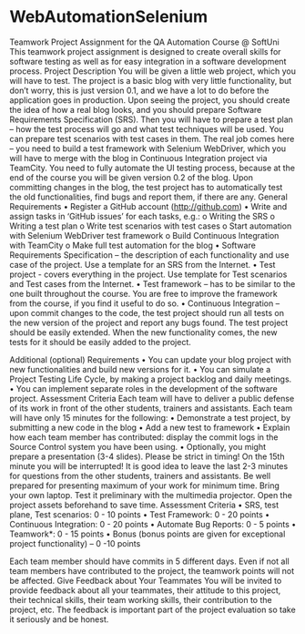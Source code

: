 # WebAutomationSelenium
Teamwork Project Assignment for the QA Automation Course @ SoftUni This teamwork project assignment is designed to create overall skills for software testing as well as for easy integration in a software development process. Project Description You will be given a little web project, which you will have to test. The project is a basic blog with very little functionality, but don’t worry, this is just version 0.1, and we have a lot to do before the application goes in production. Upon seeing the project, you should create the idea of how a real blog looks, and you should prepare Software Requirements Specification (SRS). Then you will have to prepare a test plan – how the test process will go and what test techniques will be used. You can prepare test scenarios with test cases in them. The real job comes here – you need to build a test framework with Selenium WebDriver, which you will have to merge with the blog in Continuous Integration project via TeamCity. You need to fully automate the UI testing process, because at the end of the course you will be given version 0.2 of the blog. Upon committing changes in the blog, the test project has to automatically test the old functionalities, find bugs and report them, if there are any. General Requirements •	Register a GitHub account (http://github.com) •	Write and assign tasks in ‘GitHub issues’ for each tasks, e.g.: o	Writing the SRS o	Writing a test plan o	Write test scenarios with test cases o	Start automation with Selenium WebDriver test framework o	Build Continuous Integration with TeamCity o	Make full test automation for the blog •	Software Requirements Specification – the description of each functionality and use case of the project. Use a template for an SRS from the Internet. •	Test project - covers everything in the project. Use template for Test scenarios and Test cases from the Internet. •	Test framework – has to be similar to the one built throughout the course. You are free to improve the framework from the course, if you find it useful to do so. •	Continuous Integration – upon commit changes to the code, the test project should run all tests on the new version of the project and report any bugs found. The test project should be easily extended. When the new functionality comes, the new tests for it should be easily added to the project.

Additional (optional) Requirements •	You can update your blog project with new functionalities and build new versions for it. •	You can simulate a Project Testing Life Cycle, by making a project backlog and daily meetings. •	You can implement separate roles in the development of the software project. Assessment Criteria Each team will have to deliver a public defense of its work in front of the other students, trainers and assistants. Each team will have only 15 minutes for the following: • Demonstrate a test project, by submitting a new code in the blog •	Add a new test to framework •	Explain how each team member has contributed: display the commit logs in the Source Control system you have been using. •	Optionally, you might prepare a presentation (3-4 slides). Please be strict in timing! On the 15th minute you will be interrupted! It is good idea to leave the last 2-3 minutes for questions from the other students, trainers and assistants. Be well prepared for presenting maximum of your work for minimum time. Bring your own laptop. Test it preliminary with the multimedia projector. Open the project assets beforehand to save time. Assessment Criteria •	SRS, test plane, Test scenarios: 0 - 10 points •	Test Framework: 0 - 20 points •	Continuous Integration: 0 - 20 points •	Automate Bug Reports: 0 - 5 points •	Teamwork*: 0 - 15 points •	Bonus (bonus points are given for exceptional project functionality) – 0 -10 points

Each team member should have commits in 5 different days. Even if not all team members have contributed to the project, the teamwork points will not be affected. Give Feedback about Your Teammates You will be invited to provide feedback about all your teammates, their attitude to this project, their technical skills, their team working skills, their contribution to the project, etc. The feedback is important part of the project evaluation so take it seriously and be honest.
